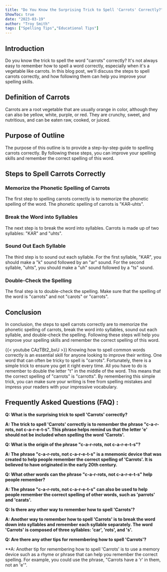 ```yaml
---
title: "Do You Know the Surprising Trick to Spell 'Carrots' Correctly?"
ShowToc: true 
date: "2023-03-19"
author: "Troy Smith" 
tags: ["Spelling Tips","Educational Tips"]
---
```

## Introduction 

Do you know the trick to spell the word "carrots" correctly? It's not always easy to remember how to spell a word correctly, especially when it's a vegetable like carrots. In this blog post, we'll discuss the steps to spell carrots correctly, and how following them can help you improve your spelling skills. 

## Definition of Carrots

Carrots are a root vegetable that are usually orange in color, although they can also be yellow, white, purple, or red. They are crunchy, sweet, and nutritious, and can be eaten raw, cooked, or juiced. 

## Purpose of Outline

The purpose of this outline is to provide a step-by-step guide to spelling carrots correctly. By following these steps, you can improve your spelling skills and remember the correct spelling of this word. 

## Steps to Spell Carrots Correctly

### Memorize the Phonetic Spelling of Carrots

The first step to spelling carrots correctly is to memorize the phonetic spelling of the word. The phonetic spelling of carrots is "KAR-uhts". 

### Break the Word into Syllables

The next step is to break the word into syllables. Carrots is made up of two syllables: "KAR" and "uhts". 

### Sound Out Each Syllable

The third step is to sound out each syllable. For the first syllable, "KAR", you should make a "k" sound followed by an "ar" sound. For the second syllable, "uhts", you should make a "uh" sound followed by a "ts" sound. 

### Double-Check the Spelling

The final step is to double-check the spelling. Make sure that the spelling of the word is "carrots" and not "carots" or "carrots". 

## Conclusion

In conclusion, the steps to spell carrots correctly are to memorize the phonetic spelling of carrots, break the word into syllables, sound out each syllable, and double-check the spelling. Following these steps will help you improve your spelling skills and remember the correct spelling of this word.

{{< youtube CAzTBt2_bxU >}} 
Knowing how to spell common words correctly is an essential skill for anyone looking to improve their writing. One word that can often be tricky to spell is "carrots". Fortunately, there is a simple trick to ensure you get it right every time. All you have to do is remember to double the letter "t" in the middle of the word. This means that the correct spelling of "carrots" is "carrotts". By remembering this simple trick, you can make sure your writing is free from spelling mistakes and impress your readers with your impressive vocabulary.

## Frequently Asked Questions (FAQ) :
**Q: What is the surprising trick to spell 'Carrots' correctly?**

**A: The trick to spell 'Carrots' correctly is to remember the phrase "c-a-r-rots, not c-a-r-e-t-s". This phrase helps remind us that the letter 'e' should not be included when spelling the word 'Carrots'.**

**Q: What is the origin of the phrase "c-a-r-rots, not c-a-r-e-t-s"?**

**A: The phrase "c-a-r-rots, not c-a-r-e-t-s" is a mnemonic device that was created to help people remember the correct spelling of 'Carrots'. It is believed to have originated in the early 20th century.**

**Q: What other words can the phrase "c-a-r-rots, not c-a-r-e-t-s" help people remember?**

**A: The phrase "c-a-r-rots, not c-a-r-e-t-s" can also be used to help people remember the correct spelling of other words, such as 'parrots' and 'carats'.**

**Q: Is there any other way to remember how to spell 'Carrots'?**

**A: Another way to remember how to spell 'Carrots' is to break the word down into syllables and remember each syllable separately. The word 'Carrots' is composed of three syllables: 'car', 'rots', and 's'.**

**Q: Are there any other tips for remembering how to spell 'Carrots'?**

**A: Another tip for remembering how to spell 'Carrots' is to use a memory device such as a rhyme or phrase that can help you remember the correct spelling. For example, you could use the phrase, "Carrots have a 'r' in them, not an 'e'".





